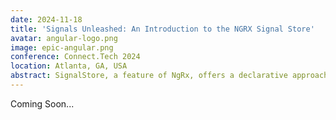 ```yaml
---
date: 2024-11-18
title: 'Signals Unleashed: An Introduction to the NGRX Signal Store'
avatar: angular-logo.png
image: epic-angular.png
conference: Connect.Tech 2024
location: Atlanta, GA, USA
abstract: SignalStore, a feature of NgRx, offers a declarative approach to managing application state, leveraging the power of Signals for a clear and maintainable codebase. It simplifies state management by allowing developers to define stores with a combination of features that can include state properties, computed signals, and methods. This talk will cover the basics of creating a SignalStore, and practical examples of how to integrate it into Angular projects for efficient state management. We will also explore the benefits of its lightweight architecture, which does not rely on RxJS, and how it can be extended with custom features to fit the unique needs of an application.
---
```


Coming Soon...
